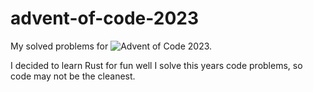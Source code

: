 # advent-of-code-2023
My solved problems for ![Advent of Code](https://adventofcode.com/) 2023.

I decided to learn Rust for fun well I solve this years code problems, so code may not be the cleanest.